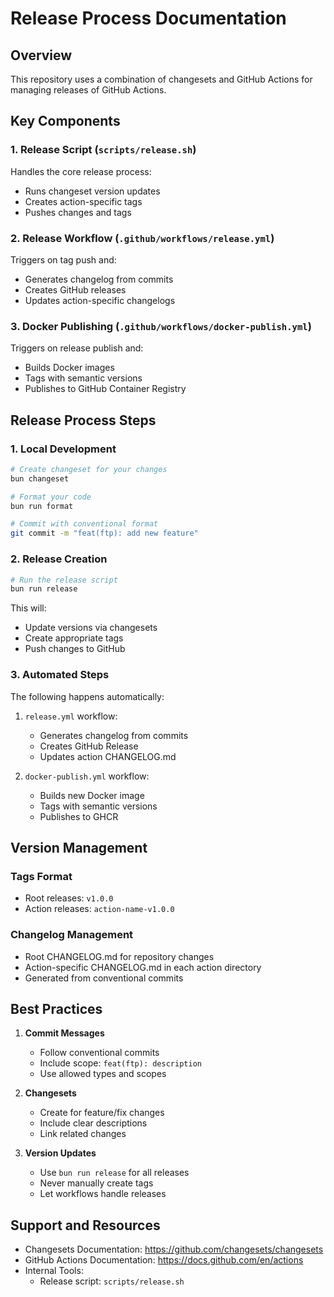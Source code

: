 # Release Process Documentation

## Overview
This repository uses a combination of changesets and GitHub Actions for managing releases of GitHub Actions.

## Key Components

### 1. Release Script (`scripts/release.sh`)
Handles the core release process:
- Runs changeset version updates
- Creates action-specific tags
- Pushes changes and tags

### 2. Release Workflow (`.github/workflows/release.yml`)
Triggers on tag push and:
- Generates changelog from commits
- Creates GitHub releases
- Updates action-specific changelogs

### 3. Docker Publishing (`.github/workflows/docker-publish.yml`)
Triggers on release publish and:
- Builds Docker images
- Tags with semantic versions
- Publishes to GitHub Container Registry

## Release Process Steps

### 1. Local Development
```bash
# Create changeset for your changes
bun changeset

# Format your code
bun run format

# Commit with conventional format
git commit -m "feat(ftp): add new feature"
```

### 2. Release Creation
```bash
# Run the release script
bun run release
```
This will:
- Update versions via changesets
- Create appropriate tags
- Push changes to GitHub

### 3. Automated Steps
The following happens automatically:
1. `release.yml` workflow:
   - Generates changelog from commits
   - Creates GitHub Release
   - Updates action CHANGELOG.md

2. `docker-publish.yml` workflow:
   - Builds new Docker image
   - Tags with semantic versions
   - Publishes to GHCR

## Version Management

### Tags Format
- Root releases: `v1.0.0`
- Action releases: `action-name-v1.0.0`

### Changelog Management
- Root CHANGELOG.md for repository changes
- Action-specific CHANGELOG.md in each action directory
- Generated from conventional commits

## Best Practices

1. **Commit Messages**
   - Follow conventional commits
   - Include scope: `feat(ftp): description`
   - Use allowed types and scopes

2. **Changesets**
   - Create for feature/fix changes
   - Include clear descriptions
   - Link related changes

3. **Version Updates**
   - Use `bun run release` for all releases
   - Never manually create tags
   - Let workflows handle releases

## Support and Resources

- Changesets Documentation: https://github.com/changesets/changesets
- GitHub Actions Documentation: https://docs.github.com/en/actions
- Internal Tools:
  - Release script: `scripts/release.sh`